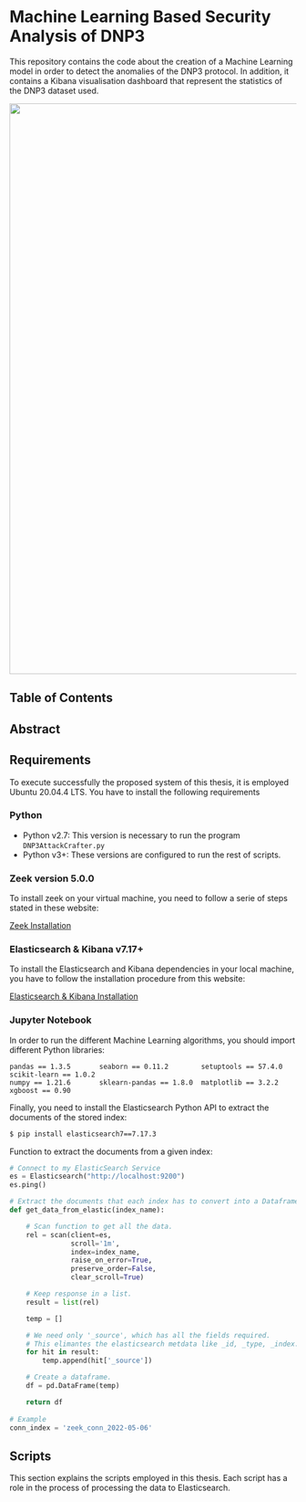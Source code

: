 # Machine Learning Based Security Analysis of DNP3 

This repository contains the code about the creation of a Machine Learning model in order to detect the anomalies of the DNP3 protocol. In addition, it contains a Kibana visualisation dashboard that represent the statistics of the DNP3 dataset used.

<p align="center">
  <img src="https://user-images.githubusercontent.com/79408013/174275007-bcc31805-1a26-48e1-b496-da4d8205c302.png" width="1000" />
 </p>

## Table of Contents


## Abstract



## Requirements

To execute successfully the proposed system of this thesis, it is employed Ubuntu 20.04.4 LTS. You have to install the following requirements

### Python
  - Python v2.7: This version is necessary to run the program ```DNP3AttackCrafter.py ```
  - Python v3+: These versions are configured to run the rest of scripts.

### Zeek version 5.0.0

To install zeek on your virtual machine, you need to follow a serie of steps stated in these website:

[Zeek Installation][Zeek]

[Zeek]: https://kifarunix.com/install-zeek-on-ubuntu/

### Elasticsearch & Kibana v7.17+

To install the Elasticsearch and Kibana dependencies in your local machine, you have to follow the installation procedure from this website:

[Elasticsearch & Kibana Installation][es]

[es]: https://www.digitalocean.com/community/tutorials/how-to-install-elasticsearch-logstash-and-kibana-elastic-stack-on-ubuntu-20-04

### Jupyter Notebook

In order to run the different Machine Learning algorithms, you should import different Python libraries:

```
pandas == 1.3.5       seaborn == 0.11.2        setuptools == 57.4.0         scikit-learn == 1.0.2
numpy == 1.21.6       sklearn-pandas == 1.8.0  matplotlib == 3.2.2          xgboost == 0.90
```
Finally, you need to install the Elasticsearch Python API to extract the documents of the stored index:

```bash
$ pip install elasticsearch7==7.17.3
```
Function to extract the documents from a given index:

```python
# Connect to my ElasticSearch Service
es = Elasticsearch("http://localhost:9200")
es.ping()

# Extract the documents that each index has to convert into a Dataframe
def get_data_from_elastic(index_name):

    # Scan function to get all the data. 
    rel = scan(client=es,                                     
               scroll='1m',
               index=index_name,
               raise_on_error=True,
               preserve_order=False,
               clear_scroll=True)

    # Keep response in a list.
    result = list(rel)

    temp = []

    # We need only '_source', which has all the fields required.
    # This elimantes the elasticsearch metdata like _id, _type, _index.
    for hit in result:
        temp.append(hit['_source'])

    # Create a dataframe.
    df = pd.DataFrame(temp)

    return df
 
# Example
conn_index = 'zeek_conn_2022-05-06'
```

## Scripts

This section explains the scripts employed in this thesis. Each script has a role in the process of processing the data to Elasticsearch.

